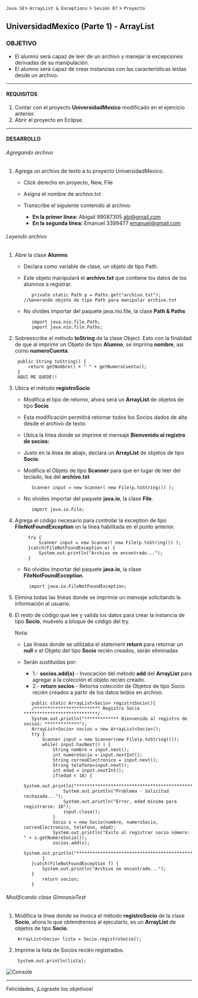 
`Java SE`> `ArrayList & Exceptions` > `Sesión 07` > `Proyecto`

## UniversidadMexico (Parte 1) - ArrayList

### OBJETIVO

- El alumno será capaz de leer de un archivo y manejar la excepciones derivadas de su manipulación.
- El alumno será capaz de crear instancias con las características leídas desde un archivo.

<hr>

#### REQUISITOS

1. Contar con el proyecto <b>UniversidadMexico</b> modificado en el ejercicio anterior.
2. Abrir el proyecto en Eclipse.

<hr>

#### DESARROLLO

###### Agregando archivo

1. Agrega un archivo de texto a tu proyecto UniversidadMexico.

	- Click derecho en proyecto, New, File
	- Asigna el nombre de archivo.txt
	- Transcribe el siguiente contenido al archivo:
	 
	  - <b>En la primer línea:</b> Abigail 99087305 abi@gmail.com
	  - <b>En la segunda línea:</b> Emanuel 3399477 emanuel@gmail.com
    
###### Leyendo archivo

1. Abre la clase <b>Alumno</b>.

   - Declara como variable de clase, un objeto de tipo Path.
   - Este objeto manipulará el <b>archivo.txt</b> que contiene los datos de los alumnos a registrar.
   
	        private static Path p = Paths.get("archivo.txt"); //Generando objeto de tipo Path para manipular archivo.txt
        
   - No olvides importar del paquete java.nio.file, la clase <b>Path & Paths</b>
   
       		import java.nio.file.Path;
       		import java.nio.file.Paths;
          
2. Sobreescribe el método <b>toString</b> de la clase Object. Esto con la finalidad de que al imprimir un Objeto de tipo <b>Alumno</b>, se imprima <b>nombre</b>, así como <b>numeroCuenta</b>.

		public String toString() {
			return getNombre() + " " + getNumeroCuenta();
		}
		AQUI ME QUEDE!!
3. Ubica el método <b>registroSocio</b>

   - Modifica el tipo de retorno, ahora será un <b>ArrayList</b> de objetos de tipo <b>Socio</b>.
   
   	- Esta modificación permitirá retornar todos los Socios dados de alta desde el archivo de texto.
	
   - Ubica la línea donde se imprime el mensaje <b>Bienvenido al registro de socios: </b>
   - Justo en la línea de abajo, declara un  <b>ArrayList</b> de objetos de tipo <b>Socio</b>.
   - Modifica el Objeto de tipo <b>Scanner</b> para que en lugar de leer del teclado, lea del <b>archivo.txt</b>
   		  
		    Scanner input = new Scanner( new File(p.toString()) );

   - No olvides importar del paquete <b>java.io</b>, la clase <b>File</b>. 
   
        	import java.io.File;        
        
3. Agrega el código necesario para controlar la exception de tipo <b>FileNotFoundException</b> en la línea habilitada en el punto anterior.

    		try {
			    Scanner input = new Scanner( new File(p.toString()) );
		    }catch(FileNotFoundException e) {
			    System.out.println("Archivo no encontrado...");
		    }
        
    - No olvides importar del paquete <b>java.io</b>, la clase <b>FileNotFoundException</b>.
    
        	import java.io.FileNotFoundException;
                
4. Elimina todas las líneas donde se imprimie un mensaje solicitando la información al usuario.
                        
5. El resto de código que lee y valida los datos para crear la instancia de tipo <b>Socio</b>, muévelo a bloque de código del try.
   
   Nota: 
   
   - Las líneas donde se utilizaba el statement <b>return</b> para retornar un <b>null</b> o el Objeto det tipo <b>Socio</b> recién creados, serán eliminadas
   
   - Serán sustituidas por:
      <ul>
      	<li> 1.- <b>socios.add(s)</b> - Invocación del método <b>add</b> del <b>ArrayList</b> para agregar a la colección el objeto recién creado.
      	<li> 2.- <b>return socios</b> - Retorna colección de Objetos de tipo Socio recién creados a partir de los datos leídos en archivo.
      </ul>


       		public static ArrayList<Socio> registroSocio(){
			/************************* Registro Socio ****************************/		
			System.out.println("************* Bienvenido al registro de socios: *************");
			ArrayList<Socio> socios = new ArrayList<Socio>();
			try {
				Scanner input = new Scanner(new File(p.toString()));
				while( input.hasNext() ) {
					String nombre = input.next();
					int numeroSocio = input.nextInt();
					String correoElectronico = input.next();
					String telefono=input.next();
					int edad = input.nextInt();
					if(edad < 18) {
					System.out.println("************************************************************");
						System.out.println("Problema - Solicitud rechazada...");
						System.out.println("Error, edad mínima para registrarse: 18");
						input.close();
					}
					Socio s = new Socio(nombre, numeroSocio, correoElectronico, telefono, edad);
					System.out.println("Éxito al registrar socio número: " + s.getNumeroSocio());
					socios.add(s);
					System.out.println("************************************************************");
				}
			}catch(FileNotFoundException f) {
				System.out.println("Archivo no encontrado...");
			}
				return socios;
			}
 
###### Modificando clase GimnasioTest 

1. Modifica la línea donde se invoca el método <b>registroSocio</b> de la clase <b>Socio</b>, ahora lo que obtendremos al ejecutarlo, es un <b>ArrayList</b> de objetos de tipo <b>Socio</b>.

		ArrayList<Socio> lista = Socio.registroSocio(); 
		
2. Imprime la lista de Socios recién registrados.

		System.out.println(lista);

![Console](https://user-images.githubusercontent.com/56565204/68062667-6555d880-fcd1-11e9-8f6a-7464a71eb896.png)

<hr>

Felicidades, ¡Lograste los objetivos!
